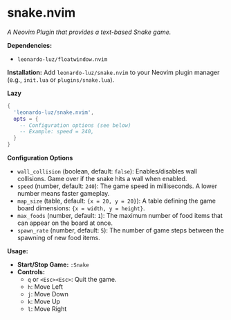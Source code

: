 # snake.nvim

*A Neovim Plugin that provides a text-based Snake game.*

**Dependencies:**

* `leonardo-luz/floatwindow.nvim`

**Installation:**  Add `leonardo-luz/snake.nvim` to your Neovim plugin manager (e.g., `init.lua` or `plugins/snake.lua`).

**Lazy**
```lua
{
  'leonardo-luz/snake.nvim',
  opts = {
    -- Configuration options (see below)
    -- Example: speed = 240,
  }
}
```

**Configuration Options**

* `wall_collision` (boolean, default: `false`): Enables/disables wall collisions.  Game over if the snake hits a wall when enabled.
* `speed` (number, default: `240`):  The game speed in milliseconds.  A lower number means faster gameplay.
* `map_size` (table, default: `{x = 20, y = 20}`):  A table defining the game board dimensions: `{x = width, y = height}`.
* `max_foods` (number, default: `1`): The maximum number of food items that can appear on the board at once.
* `spawn_rate` (number, default: `5`): The number of game steps between the spawning of new food items.

**Usage:**

* **Start/Stop Game:**  `:Snake`
* **Controls:**
    * `q` or `<Esc><Esc>`: Quit the game.
    * `h`: Move Left
    * `j`: Move Down
    * `k`: Move Up
    * `l`: Move Right
